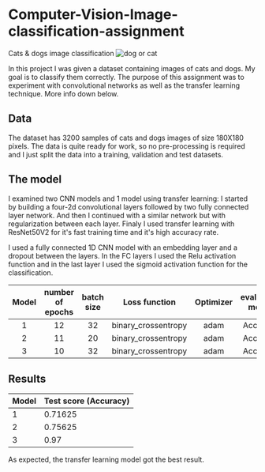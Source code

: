 # Computer-Vision-Image-classification-assignment
Cats & dogs image classification
![dog or cat](https://github.com/sivanitzhaki/Computer-Vision-Image-classification-assignment/assets/85245749/35d719a6-7d0b-499e-a0c8-30304c623385)

In this project I was given a dataset containing images of cats and dogs. My goal is to classify them correctly. The purpose of this assignment was to experiment with convolutional networks as well as the transfer learning technique. More info down below.

## Data

The dataset has 3200 samples of cats and dogs images of size 180X180 pixels. The data is quite ready for work, so no pre-processing is required and I just split the data into a training, validation and test datasets.

## The model

I examined two CNN models and 1 model using transfer learning: I started by building a four-2d convolutional layers followed by two fully connected layer network. And then I continued with a similar network but with regularization between each layer. Finaly I used transfer learning with ResNet50V2 for it's fast training time and it's high accuracy rate.

I used a fully connected 1D CNN model with an embedding layer and a dropout between the layers. In the FC layers I used the Relu activation function and in the last layer I used the sigmoid activation function for the classification.

| Model | number of epochs | batch size | Loss function | Optimizer | evaluation metric |
|   :---:      |     :---:      |    :---:      |     :---:      |    :---:      |     :---:      |  
| 1   | 	12     | 	32   | binary_crossentropy  | adam    | Accuracy    |
| 2     | 11       | 20     | binary_crossentropy   | adam     | Accuracy     |
| 3     | 10       | 	32      | binary_crossentropy    | adam       | Accuracy     |

## Results

| Model  | Test score (Accuracy) |
| ------------- | ------------- |
| 1  | 0.71625  |
| 2  | 0.75625  |
| 3  | 0.97 |

As expected, the transfer learning model got the best result.
